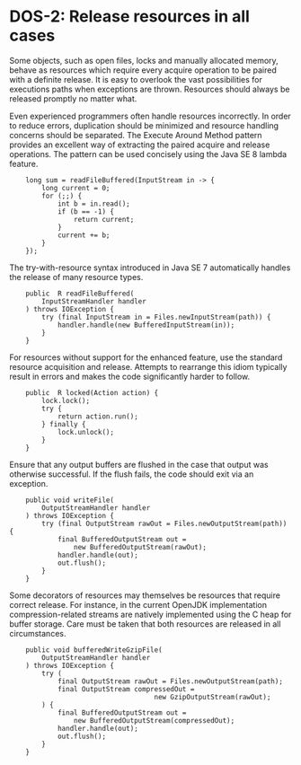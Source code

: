 # DOS-2: Release resources in all cases
Some objects, such as open files, locks and manually allocated memory, behave as resources which require every acquire operation to be paired with a definite release. It is easy to overlook the vast possibilities for executions paths when exceptions are thrown. Resources should always be released promptly no matter what.

Even experienced programmers often handle resources incorrectly. In order to reduce errors, duplication should be minimized and resource handling concerns should be separated. The Execute Around Method pattern provides an excellent way of extracting the paired acquire and release operations. The pattern can be used concisely using the Java SE 8 lambda feature.

        long sum = readFileBuffered(InputStream in -> {
            long current = 0;
            for (;;) {
                int b = in.read();
                if (b == -1) {
                    return current;
                }
                current += b;
            }
        });

The try-with-resource syntax introduced in Java SE 7 automatically handles the release of many resource types.

        public  R readFileBuffered(
            InputStreamHandler handler
        ) throws IOException {
            try (final InputStream in = Files.newInputStream(path)) {
                handler.handle(new BufferedInputStream(in));
            }
        }
		
For resources without support for the enhanced feature, use the standard resource acquisition and release. Attempts to rearrange this idiom typically result in errors and makes the code significantly harder to follow.

        public  R locked(Action action) {
            lock.lock();
            try {
                return action.run();
            } finally {
                lock.unlock();
            }
        }

Ensure that any output buffers are flushed in the case that output was otherwise successful. If the flush fails, the code should exit via an exception.

        public void writeFile(
            OutputStreamHandler handler
        ) throws IOException {
            try (final OutputStream rawOut = Files.newOutputStream(path)) {
                final BufferedOutputStream out =
                    new BufferedOutputStream(rawOut);
                handler.handle(out);
                out.flush();
            }
        }

Some decorators of resources may themselves be resources that require correct release. For instance, in the current OpenJDK implementation compression-related streams are natively implemented using the C heap for buffer storage. Care must be taken that both resources are released in all circumstances.

        public void bufferedWriteGzipFile(
            OutputStreamHandler handler
        ) throws IOException {
            try (
                final OutputStream rawOut = Files.newOutputStream(path);
                final OutputStream compressedOut = 
                                        new GzipOutputStream(rawOut);
            ) {
                final BufferedOutputStream out =
                    new BufferedOutputStream(compressedOut);
                handler.handle(out);
                out.flush();
            }
        }